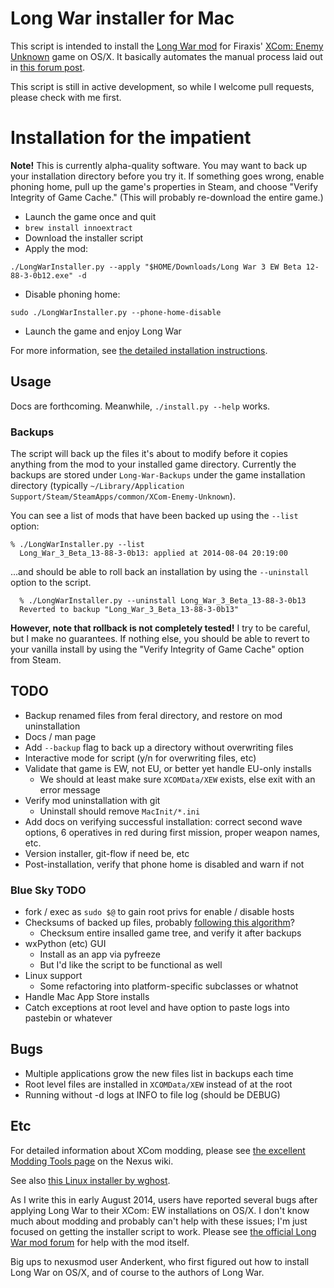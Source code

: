 # Long War installer for Mac

This script is intended to install the [Long War mod](http://ufopaedia.org/index.php?title=Long_War) for 
Firaxis' [XCom: Enemy Unknown](http://www.xcom.com/) game on OS/X. It basically automates the manual process 
laid out in 
[this forum post](http://forums.nexusmods.com/index.php?/topic/1918524-long-war-for-mac-osx-pointers-advice/?p=17340474).

This script is still in active development, so while I welcome pull requests, please check with me first.

# Installation for the impatient

**Note!** This is currently alpha-quality software. You may want to back up your installation directory 
before you try it. If something goes wrong, enable phoning home, pull up the game's properties in Steam, 
and choose "Verify Integrity of Game Cache." (This will probably re-download the entire game.)

* Launch the game once and quit
* `brew install innoextract`
* Download the installer script
* Apply the mod:

```
./LongWarInstaller.py --apply "$HOME/Downloads/Long War 3 EW Beta 12-88-3-0b12.exe" -d
```

* Disable phoning home:

```
sudo ./LongWarInstaller.py --phone-home-disable
```

* Launch the game and enjoy Long War

For more information, see [the detailed installation instructions](https://github.com/timgilbert/long-war-unix-installer/docs/Installation.md).

## Usage

Docs are forthcoming. Meanwhile, `./install.py --help` works.

### Backups

The script will back up the files it's about to modify before it copies anything from the mod to your 
installed game directory. Currently the backups are stored under `Long-War-Backups` under the game 
installation directory (typically `~/Library/Application Support/Steam/SteamApps/common/XCom-Enemy-Unknown`).

You can see a list of mods that have been backed up using the `--list` option:

  	% ./LongWarInstaller.py --list
	  Long_War_3_Beta_13-88-3-0b13: applied at 2014-08-04 20:19:00

...and should be able to roll back an installation by using the `--uninstall` option to the script. 

	  % ./LongWarInstaller.py --uninstall Long_War_3_Beta_13-88-3-0b13
	  Reverted to backup "Long_War_3_Beta_13-88-3-0b13"

**However, note that rollback is not completely tested!** I try to be careful, but I make 
no guarantees. If nothing else, you should be able to revert to your vanilla install by using the 
"Verify Integrity of Game Cache" option from Steam.

## TODO

* Backup renamed files from feral directory, and restore on mod uninstallation
* Docs / man page
* Add `--backup` flag to back up a directory without overwriting files
* Interactive mode for script (y/n for overwriting files, etc)
* Validate that game is EW, not EU, or better yet handle EU-only installs
  * We should at least make sure `XCOMData/XEW` exists, else exit with an error message
* Verify mod uninstallation with git
  * Uninstall should remove `MacInit/*.ini`
* Add docs on verifying successful installation: correct second wave options, 6 operatives in 
  red during first mission, proper weapon names, etc.
* Version installer, git-flow if need be, etc
* Post-installation, verify that phone home is disabled and warn if not

### Blue Sky TODO
* fork / exec as `sudo $@` to gain root privs for enable / disable hosts
* Checksums of backed up files, probably [following this algorithm](http://stackoverflow.com/a/3431835/87990)?
  * Checksum entire insalled game tree, and verify it after backups
* wxPython (etc) GUI 
  * Install as an app via pyfreeze
  * But I'd like the script to be functional as well
* Linux support
  * Some refactoring into platform-specific subclasses or whatnot
* Handle Mac App Store installs
* Catch exceptions at root level and have option to paste logs into pastebin or whatever

## Bugs

* Multiple applications grow the new files list in backups each time
* Root level files are installed in `XCOMData/XEW` instead of at the root
* Running without -d logs at INFO to file log (should be DEBUG)

## Etc

For detailed information about XCom modding, please see 
[the excellent Modding Tools page](http://wiki.tesnexus.com/index.php/Modding_Tools_-_XCOM:EU_2012) 
on the Nexus wiki.

See also [this Linux installer by wghost](https://github.com/wghost/LongWar-Linux).

As I write this in early August 2014, users have reported several bugs after applying Long War to
their XCom: EW installations on OS/X. I don't know much about modding and probably can't help with 
these issues; I'm just focused on getting the installer script to work. Please see 
[the official Long War mod forum](http://forums.nexusmods.com/index.php?/forum/665-xcom-file-discussions/)
for help with the mod itself.

Big ups to nexusmod user Anderkent, who first figured out how to install Long War on OS/X, 
and of course to the authors of Long War.

